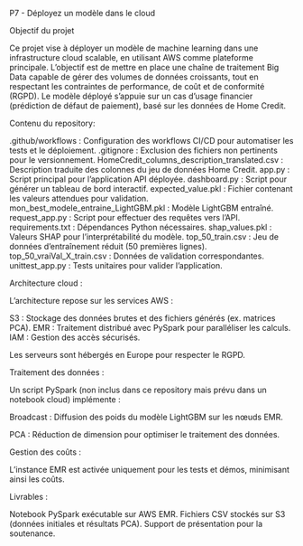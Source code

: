 P7 - Déployez un modèle dans le cloud

Objectif du projet

Ce projet vise à déployer un modèle de machine learning dans une infrastructure cloud scalable, en utilisant AWS comme plateforme principale. L’objectif est de mettre en place une chaîne de traitement Big Data capable de gérer des volumes de données croissants, tout en respectant les contraintes de performance, de coût et de conformité (RGPD). Le modèle déployé s’appuie sur un cas d’usage financier (prédiction de défaut de paiement), basé sur les données de Home Credit.

Contenu du repository:

.github/workflows : Configuration des workflows CI/CD pour automatiser les tests et le déploiement.
.gitignore : Exclusion des fichiers non pertinents pour le versionnement.
HomeCredit_columns_description_translated.csv : Description traduite des colonnes du jeu de données Home Credit.
app.py : Script principal pour l’application API déployée.
dashboard.py : Script pour générer un tableau de bord interactif.
expected_value.pkl : Fichier contenant les valeurs attendues pour validation.
mon_best_modele_entraine_LightGBM.pkl : Modèle LightGBM entraîné.
request_app.py : Script pour effectuer des requêtes vers l’API.
requirements.txt : Dépendances Python nécessaires.
shap_values.pkl : Valeurs SHAP pour l’interprétabilité du modèle.
top_50_train.csv : Jeu de données d’entraînement réduit (50 premières lignes).
top_50_vraiVal_X_train.csv : Données de validation correspondantes.
unittest_app.py : Tests unitaires pour valider l’application.

Architecture cloud :

L’architecture repose sur les services AWS :

S3 : Stockage des données brutes et des fichiers générés (ex. matrices PCA).
EMR : Traitement distribué avec PySpark pour paralléliser les calculs.
IAM : Gestion des accès sécurisés.

Les serveurs sont hébergés en Europe pour respecter le RGPD.

Traitement des données :

Un script PySpark (non inclus dans ce repository mais prévu dans un notebook cloud) implémente :

Broadcast : Diffusion des poids du modèle LightGBM sur les nœuds EMR.

PCA : Réduction de dimension pour optimiser le traitement des données.

Gestion des coûts :

L’instance EMR est activée uniquement pour les tests et démos, minimisant ainsi les coûts.

Livrables :

Notebook PySpark exécutable sur AWS EMR.
Fichiers CSV stockés sur S3 (données initiales et résultats PCA).
Support de présentation pour la soutenance.
